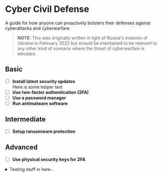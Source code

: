 # Cyber Civil Defense
A guide for how anyone can proactively bolsters their defenses against cyberattacks and cyberwarfare.

>**NOTE:**
>This was originally written in light of Russia's invasion of Ukraine in February 2022 but should be maintained to be relevant to any other kind of scenario where the threat of cyberwarfare is elevated.

## Basic
- [ ] **Install latest security updates**
<br> Here is some helper text
- [ ] **Use two-factor authentication (2FA)**
- [ ] **Use a password manager**
- [ ] **Run antimalware software**

## Intermediate
- [ ] **Setup ransomware protection**

## Advanced
- [ ] **Use physical security keys for 2FA** 

<details><summary>Testing stuff in here...</summary>

</details>
